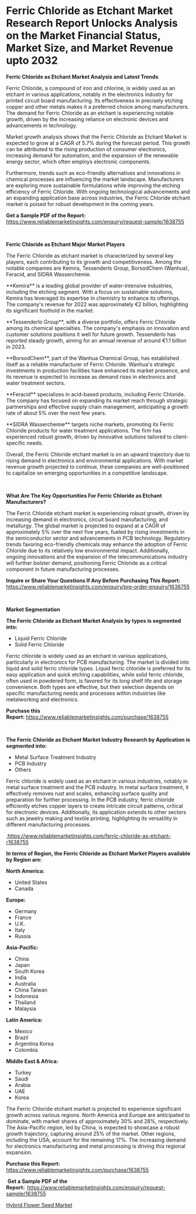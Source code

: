<p><h1>Ferric Chloride as Etchant Market Research Report Unlocks Analysis on the Market Financial Status, Market Size, and Market Revenue upto 2032</h1></p><p><strong>Ferric Chloride as Etchant Market Analysis and Latest Trends</strong></p>
<p><p>Ferric Chloride, a compound of iron and chlorine, is widely used as an etchant in various applications, notably in the electronics industry for printed circuit board manufacturing. Its effectiveness in precisely etching copper and other metals makes it a preferred choice among manufacturers. The demand for Ferric Chloride as an etchant is experiencing notable growth, driven by the increasing reliance on electronic devices and advancements in technology.</p><p>Market growth analysis shows that the Ferric Chloride as Etchant Market is expected to grow at a CAGR of 5.7% during the forecast period. This growth can be attributed to the rising production of consumer electronics, increasing demand for automation, and the expansion of the renewable energy sector, which often employs electronic components. </p><p>Furthermore, trends such as eco-friendly alternatives and innovations in chemical processes are influencing the market landscape. Manufacturers are exploring more sustainable formulations while improving the etching efficiency of Ferric Chloride. With ongoing technological advancements and an expanding application base across industries, the Ferric Chloride etchant market is poised for robust development in the coming years.</p></p>
<p><strong>Get a Sample PDF of the Report:&nbsp;</strong> <a href="https://www.reliablemarketinsights.com/enquiry/request-sample/1638755?utm_campaign=1938&utm_medium=2&utm_source=Github&utm_content=ia&utm_term=23032025&utm_id=ferric-chloride-as-etchant">https://www.reliablemarketinsights.com/enquiry/request-sample/1638755</a></p>
<p>&nbsp;</p>
<p><strong>Ferric Chloride as Etchant Major Market Players</strong></p>
<p><p>The Ferric Chloride as etchant market is characterized by several key players, each contributing to its growth and competitiveness. Among the notable companies are Kemira, Tessenderlo Group, BorsodChem (Wanhua), Feracid, and SIDRA Wasserchemie.</p><p>**Kemira** is a leading global provider of water-intensive industries, including the etching segment. With a focus on sustainable solutions, Kemira has leveraged its expertise in chemistry to enhance its offerings. The company's revenue for 2022 was approximately €2 billion, highlighting its significant foothold in the market.</p><p>**Tessenderlo Group**, with a diverse portfolio, offers Ferric Chloride among its chemical specialties. The company's emphasis on innovation and customer solutions positions it well for future growth. Tessenderlo has reported steady growth, aiming for an annual revenue of around €1.1 billion in 2023.</p><p>**BorsodChem**, part of the Wanhua Chemical Group, has established itself as a reliable manufacturer of Ferric Chloride. Wanhua's strategic investments in production facilities have enhanced its market presence, and its revenue is expected to increase as demand rises in electronics and water treatment sectors.</p><p>**Feracid** specializes in acid-based products, including Ferric Chloride. The company has focused on expanding its market reach through strategic partnerships and effective supply chain management, anticipating a growth rate of about 5% over the next few years.</p><p>**SIDRA Wasserchemie** targets niche markets, promoting its Ferric Chloride products for water treatment applications. The firm has experienced robust growth, driven by innovative solutions tailored to client-specific needs.</p><p>Overall, the Ferric Chloride etchant market is on an upward trajectory due to rising demand in electronics and environmental applications. With market revenue growth projected to continue, these companies are well-positioned to capitalize on emerging opportunities in a competitive landscape.</p></p>
<p>&nbsp;</p>
<p><strong>What Are The Key Opportunities For Ferric Chloride as Etchant Manufacturers?</strong></p>
<p><p>The Ferric Chloride etchant market is experiencing robust growth, driven by increasing demand in electronics, circuit board manufacturing, and metallurgy. The global market is projected to expand at a CAGR of approximately 5% over the next five years, fueled by rising investments in the semiconductor sector and advancements in PCB technology. Regulatory trends favoring eco-friendly chemicals may enhance the adoption of Ferric Chloride due to its relatively low environmental impact. Additionally, ongoing innovations and the expansion of the telecommunications industry will further bolster demand, positioning Ferric Chloride as a critical component in future manufacturing processes.</p></p>
<p><strong>Inquire or Share Your Questions If Any Before Purchasing This Report:</strong> <a href="https://www.reliablemarketinsights.com/enquiry/pre-order-enquiry/1638755?utm_campaign=1938&utm_medium=2&utm_source=Github&utm_content=ia&utm_term=23032025&utm_id=ferric-chloride-as-etchant">https://www.reliablemarketinsights.com/enquiry/pre-order-enquiry/1638755</a></p>
<p>&nbsp;</p>
<p><strong>Market Segmentation</strong></p>
<p><strong>The Ferric Chloride as Etchant Market Analysis by types is segmented into:</strong></p>
<p><ul><li>Liquid Ferric Chloride</li><li>Solid Ferric Chloride</li></ul></p>
<p><p>Ferric chloride is widely used as an etchant in various applications, particularly in electronics for PCB manufacturing. The market is divided into liquid and solid ferric chloride types. Liquid ferric chloride is preferred for its easy application and quick etching capabilities, while solid ferric chloride, often used in powdered form, is favored for its long shelf life and storage convenience. Both types are effective, but their selection depends on specific manufacturing needs and processes within industries like metalworking and electronics.</p></p>
<p><strong>Purchase this Report:&nbsp;</strong><a href="https://www.reliablemarketinsights.com/purchase/1638755?utm_campaign=1938&utm_medium=2&utm_source=Github&utm_content=ia&utm_term=23032025&utm_id=ferric-chloride-as-etchant">https://www.reliablemarketinsights.com/purchase/1638755</a></p>
<p>&nbsp;</p>
<p><strong>The Ferric Chloride as Etchant Market Industry Research by Application is segmented into:</strong></p>
<p><ul><li>Metal Surface Treatment Industry</li><li>PCB Industry</li><li>Others</li></ul></p>
<p><p>Ferric chloride is widely used as an etchant in various industries, notably in metal surface treatment and the PCB industry. In metal surface treatment, it effectively removes rust and scales, enhancing surface quality and preparation for further processing. In the PCB industry, ferric chloride efficiently etches copper layers to create intricate circuit patterns, critical for electronic devices. Additionally, its application extends to other sectors such as jewelry making and textile printing, highlighting its versatility in different manufacturing processes.</p></p>
<p><a href="https://www.reliablemarketinsights.com/ferric-chloride-as-etchant-r1638755?utm_campaign=1938&utm_medium=2&utm_source=Github&utm_content=ia&utm_term=23032025&utm_id=ferric-chloride-as-etchant">&nbsp;https://www.reliablemarketinsights.com/ferric-chloride-as-etchant-r1638755</a></p>
<p><strong>In terms of Region, the Ferric Chloride as Etchant Market Players available by Region are:</strong></p>
<p>
    <p> <strong> North America: </strong>
        <ul>
            <li>United States</li>
            <li>Canada</li>
        </ul>
        </p> 
    <p> <strong> Europe: </strong>
        <ul>
            <li>Germany</li>
            <li>France</li>
            <li>U.K.</li>
            <li>Italy</li>
            <li>Russia</li>
        </ul>
        </p> 
    <p> <strong> Asia-Pacific: </strong>
        <ul>
            <li>China</li>
            <li>Japan</li>
            <li>South Korea</li>
            <li>India</li>
            <li>Australia</li>
            <li>China Taiwan</li>
            <li>Indonesia</li>
            <li>Thailand</li>
            <li>Malaysia</li>
        </ul>
        </p> 
    <p> <strong> Latin America: </strong>
        <ul>
            <li>Mexico</li>
            <li>Brazil</li>
            <li>Argentina Korea</li>
            <li>Colombia</li>
        </ul>
        </p> 
    <p> <strong> Middle East & Africa: </strong>
        <ul>
            <li>Turkey</li>
            <li>Saudi</li>
            <li>Arabia</li>
            <li>UAE</li>
            <li>Korea</li>
        </ul>
    </p>
    </p>
<p><p>The Ferric Chloride etchant market is projected to experience significant growth across various regions. North America and Europe are anticipated to dominate, with market shares of approximately 30% and 28%, respectively. The Asia-Pacific region, led by China, is expected to showcase a robust growth trajectory, capturing around 25% of the market. Other regions, including the USA, account for the remaining 17%. The increasing demand for electronics manufacturing and metal processing is driving this regional expansion.</p></p>
<p><strong>Purchase this Report: </strong><a href="https://www.reliablemarketinsights.com/purchase/1638755?utm_campaign=1938&utm_medium=2&utm_source=Github&utm_content=ia&utm_term=23032025&utm_id=ferric-chloride-as-etchant">https://www.reliablemarketinsights.com/purchase/1638755</a></p>
<p>&nbsp;<strong>Get a Sample PDF of the Report:&nbsp;&nbsp;</strong><a href="https://www.reliablemarketinsights.com/enquiry/request-sample/1638755?utm_campaign=1938&utm_medium=2&utm_source=Github&utm_content=ia&utm_term=23032025&utm_id=ferric-chloride-as-etchant">https://www.reliablemarketinsights.com/enquiry/request-sample/1638755</a></p>
<p><strong></strong></p>
<p><p><a href="https://github.com/angelajermaine/Market-Research-Report-List-6/blob/main/hybrid-flower-seed-market.md?utm_campaign=1938&utm_medium=2&utm_source=Github&utm_content=ia&utm_term=23032025&utm_id=ferric-chloride-as-etchant">Hybrid Flower Seed Market</a></p></p>